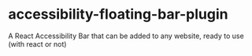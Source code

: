 # accessibility-floating-bar-plugin
A React Accessibility Bar that can be added to any website, ready to use (with react or not)
